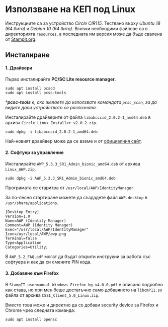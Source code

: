# Използване на КЕП под Linux

Инструкциите са за устройство _Circle CIR115_. Тествано върху _Ubuntu 18 (64 бита)_ и _Debian 10 (64 бита)_.
Всички необходими файлове са в директорията ```resources```, а последната им версия може да бъде свалена от [Stampit.org](https://stampit.org/bg/page/795). 

## Инсталиране

#### 1. Драйвери
Първо инсталирайте **PC/SC Lite resource manager**.
```
sudo apt install pcscd
sudo apt install pcsc-tools
```
_***pcsc-tools** е, ако желаете да използвате командата ```pcsc_scan```, за да видите дали устройството се разпознава._

Инсталирайте драйверите от файла ```libabcccid_2.0.2-1_amd64.deb``` в архива ```Circle_Linux_Installer_v2.0.2.zip```.
```
sudo dpkg -i libabcccid_2.0.2-1_amd64.deb
```
Най-новият драейвер може да се вземе и от [официалния сайт](https://abcircle.com/en/product/2/CIR115B/sim-sized-contact-smart-card-reader/).

#### 2. Софтуер за управление 
Инсталирайте ```AWP_5.3.3_SR1_Admin_bionic_amd64.deb``` от архива ```Linux_AWP.zip```.
```
sudo dpkg -i AWP_5.3.3_SR1_Admin_bionic_amd64.deb
```
Програмата се старитра от ```/usr/local/AWP/IdentityManager```.

За по-лесно стартиране можете да създадете файл ```AWP.desktop``` в ```/usr/share/applications```.
```
[Desktop Entry]
Version=1.0
Name=AWP (Identity Manager)
Comment=AWP (Identity Manager)
Exec="/usr/local/AWP/IdentityManager"
Icon=/usr/local/AWP/awp.png
Terminal=false
Type=Application
Categories=Utility;
```

В ```AWP_5.2_FAQ.pdf``` могат да бъдат открити инструкии за работа със софтуера и как да си смените PIN кода.

#### 3. Добавяне към Firefox
В ```StampIT_usermanual_Windows_Firefox_bg_v4.0.0.pdf``` е описано подробно как става, но при мен беше достатъчно само добавянето на ```libcmP11.so``` файла от архива ```CSSI_Client_5.0_Linux.zip```.

Вместо това може и директно да се добави security device за Firefox и Chrome чрез следната команда:
```
sudo apt install opensc
```
